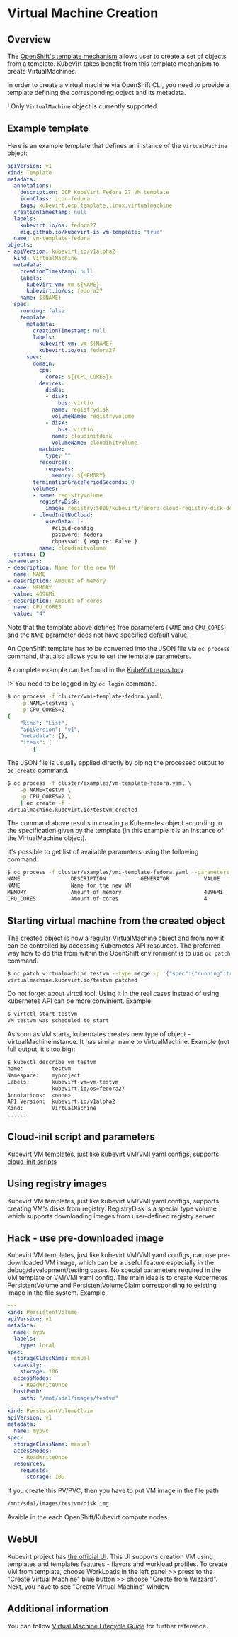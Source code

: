 # Virtual Machine Creation

## Overview

The [OpenShift's template mechanism](https://docs.openshift.org/latest/dev_guide/templates.html) allows user to create a set of objects from a template.  KubeVirt takes benefit from this template mechanism to create VirtualMachines.

In order to create a virtual machine via OpenShift CLI, you need to provide a template defining the corresponding object and its metadata.

! Only `VirtualMachine` object is currently supported.


## Example template

Here is an example template that defines an instance of the `VirtualMachine` object:

```yaml
apiVersion: v1
kind: Template
metadata:
  annotations:
    description: OCP KubeVirt Fedora 27 VM template
    iconClass: icon-fedora
    tags: kubevirt,ocp,template,linux,virtualmachine
  creationTimestamp: null
  labels:
    kubevirt.io/os: fedora27
    miq.github.io/kubevirt-is-vm-template: "true"
  name: vm-template-fedora
objects:
- apiVersion: kubevirt.io/v1alpha2
  kind: VirtualMachine
  metadata:
    creationTimestamp: null
    labels:
      kubevirt-vm: vm-${NAME}
      kubevirt.io/os: fedora27
    name: ${NAME}
  spec:
    running: false
    template:
      metadata:
        creationTimestamp: null
        labels:
          kubevirt-vm: vm-${NAME}
          kubevirt.io/os: fedora27
      spec:
        domain:
          cpu:
            cores: ${{CPU_CORES}}
          devices:
            disks:
            - disk:
                bus: virtio
              name: registrydisk
              volumeName: registryvolume
            - disk:
                bus: virtio
              name: cloudinitdisk
              volumeName: cloudinitvolume
          machine:
            type: ""
          resources:
            requests:
              memory: ${MEMORY}
        terminationGracePeriodSeconds: 0
        volumes:
        - name: registryvolume
          registryDisk:
            image: registry:5000/kubevirt/fedora-cloud-registry-disk-demo:devel
        - cloudInitNoCloud:
            userData: |-
              #cloud-config
              password: fedora
              chpasswd: { expire: False }
          name: cloudinitvolume
  status: {}
parameters:
- description: Name for the new VM
  name: NAME
- description: Amount of memory
  name: MEMORY
  value: 4096Mi
- description: Amount of cores
  name: CPU_CORES
  value: "4"
```

Note that the template above defines free parameters \(`NAME` and `CPU_CORES`\) and  the `NAME` parameter does not have specified default value.

An OpenShift template has to be converted into the JSON file via `oc process` command, that also allows you to set the template parameters.

A complete example can be found in the [KubeVirt repository](https://github.com/kubevirt/kubevirt/blob/master/cluster/examples/vm-template-fedora.yaml).

!> You need to be logged in by `oc login` command.

```bash
$ oc process -f cluster/vmi-template-fedora.yaml\
    -p NAME=testvmi \
    -p CPU_CORES=2
{
    "kind": "List",
    "apiVersion": "v1",
    "metadata": {},
    "items": [
        {
```

The JSON file is usually applied directly by piping the processed output to `oc create` command.

```bash
$ oc process -f cluster/examples/vm-template-fedora.yaml \
    -p NAME=testvm \
    -p CPU_CORES=2 \
    | oc create -f -
virtualmachine.kubevirt.io/testvm created
```

The command above results in creating a Kubernetes object according to the specification given by the template \(in this example it is an instance of the VirtualMachine object\).

It's possible to get list of available parameters using the following command:

```bash
$ oc process -f cluster/examples/vmi-template-fedora.yaml --parameters
NAME                DESCRIPTION           GENERATOR           VALUE
NAME                Name for the new VM                       
MEMORY              Amount of memory                          4096Mi
CPU_CORES           Amount of cores                           4
```

## Starting virtual machine from the created object

The created object is now a regular VirtualMachine object and from now it can be controlled by accessing Kubernetes API resources.  The preferred way how to do this from within the OpenShift environment is to use `oc patch` command.

``` bash
$ oc patch virtualmachine testvm --type merge -p '{"spec":{"running":true}}'
virtualmachine.kubevirt.io/testvm patched
```

Do not forget about virtctl tool. Using it in the real cases instead of using kubernetes API can be more convinient. Example: 

```bash
$ virtctl start testvm
VM testvm was scheduled to start
```

As soon as VM starts, kubernates creates new type of object - VirtualMachineInstance. It has similar name to VirtualMachine. Example (not full output, it's too big):

```bash
$ kubectl describe vm testvm
name:         testvm
Namespace:    myproject
Labels:       kubevirt-vm=vm-testvm
              kubevirt.io/os=fedora27
Annotations:  <none>
API Version:  kubevirt.io/v1alpha2
Kind:         VirtualMachine
.......
```

## Cloud-init script and parameters

Kubevirt VM templates, just like kubevirt VM/VMI yaml configs, supports [cloud-init scripts](https://cloudinit.readthedocs.io/en/latest/)


## Using registry images

Kubevirt VM templates, just like kubevirt VM/VMI yaml configs, supports creating VM's disks from registry. RegistryDisk is a special type volume which supports downloading images from user-defined registry server.

## **Hack** - use pre-downloaded image

Kubevirt VM templates, just like kubevirt VM/VMI yaml configs, can use pre-downloaded VM image, which can be a useful feature especially in the debug/development/testing cases. No special parameters required in the VM template or VM/VMI yaml config. The main idea is to create Kubernetes PersistentVolume and PersistentVolumeClaim corresponding to existing image in the file system. Example:

```yaml
---
kind: PersistentVolume
apiVersion: v1
metadata:
  name: mypv
  labels:
    type: local
spec:
  storageClassName: manual
  capacity:
    storage: 10G
  accessModes:
    - ReadWriteOnce
  hostPath:
    path: "/mnt/sda1/images/testvm"
---
kind: PersistentVolumeClaim
apiVersion: v1
metadata:
  name: mypvc
spec:
  storageClassName: manual
  accessModes:
    - ReadWriteOnce
  resources:
    requests:
      storage: 10G

```

If you create this PV/PVC, then you have to put VM image in the file path

```bash
/mnt/sda1/images/testvm/disk.img
```

Avaible in the each OpenShift/Kubevirt compute nodes.

## WebUI
Kubevirt project has [the official UI](https://github.com/kubevirt/web-ui). This UI supports creation VM using templates and templates features - flavors and workload profiles.
To create VM from template, choose WorkLoads in the left panel >> press to the "Create Virtual Machine" blue button >> choose "Create from Wizzard". Next, you have to see "Create Virtual Machine" window


## Additional information
You can follow [Virtual Machine Lifecycle Guide](/workloads/virtual-machines/life-cycle) for further reference.
